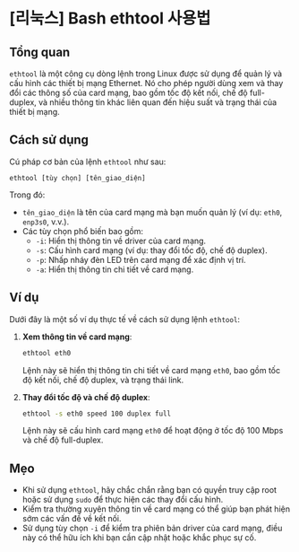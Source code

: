 # [리눅스] Bash ethtool 사용법

## Tổng quan
`ethtool` là một công cụ dòng lệnh trong Linux được sử dụng để quản lý và cấu hình các thiết bị mạng Ethernet. Nó cho phép người dùng xem và thay đổi các thông số của card mạng, bao gồm tốc độ kết nối, chế độ full-duplex, và nhiều thông tin khác liên quan đến hiệu suất và trạng thái của thiết bị mạng.

## Cách sử dụng
Cú pháp cơ bản của lệnh `ethtool` như sau:

```
ethtool [tùy chọn] [tên_giao_diện]
```

Trong đó:
- `tên_giao_diện` là tên của card mạng mà bạn muốn quản lý (ví dụ: `eth0`, `enp3s0`, v.v.).
- Các tùy chọn phổ biến bao gồm:
  - `-i`: Hiển thị thông tin về driver của card mạng.
  - `-s`: Cấu hình card mạng (ví dụ: thay đổi tốc độ, chế độ duplex).
  - `-p`: Nhấp nháy đèn LED trên card mạng để xác định vị trí.
  - `-a`: Hiển thị thông tin chi tiết về card mạng.

## Ví dụ
Dưới đây là một số ví dụ thực tế về cách sử dụng lệnh `ethtool`:

1. **Xem thông tin về card mạng**:
   ```bash
   ethtool eth0
   ```
   Lệnh này sẽ hiển thị thông tin chi tiết về card mạng `eth0`, bao gồm tốc độ kết nối, chế độ duplex, và trạng thái link.

2. **Thay đổi tốc độ và chế độ duplex**:
   ```bash
   ethtool -s eth0 speed 100 duplex full
   ```
   Lệnh này sẽ cấu hình card mạng `eth0` để hoạt động ở tốc độ 100 Mbps và chế độ full-duplex.

## Mẹo
- Khi sử dụng `ethtool`, hãy chắc chắn rằng bạn có quyền truy cập root hoặc sử dụng `sudo` để thực hiện các thay đổi cấu hình.
- Kiểm tra thường xuyên thông tin về card mạng có thể giúp bạn phát hiện sớm các vấn đề về kết nối.
- Sử dụng tùy chọn `-i` để kiểm tra phiên bản driver của card mạng, điều này có thể hữu ích khi bạn cần cập nhật hoặc khắc phục sự cố.